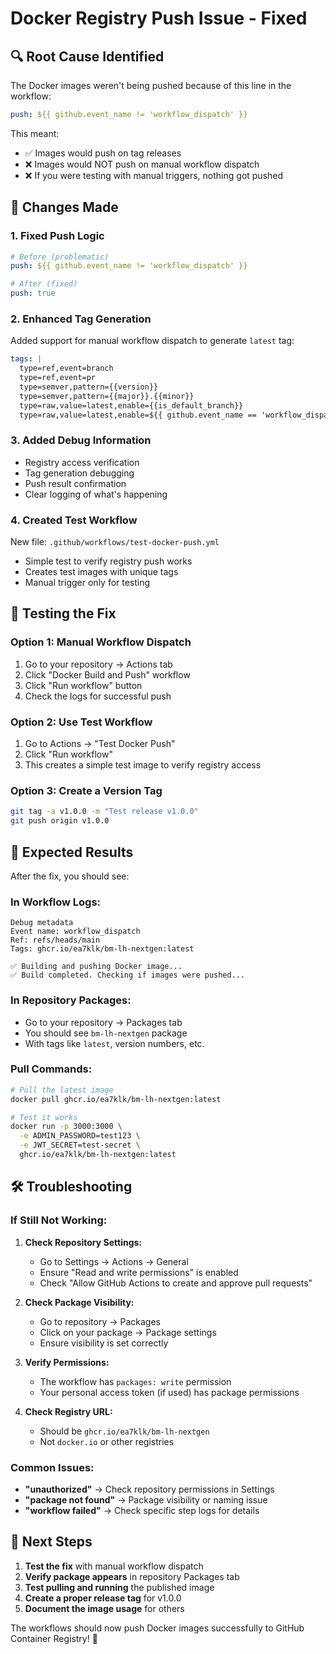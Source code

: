 # Docker Registry Push Issue - Fixed

## 🔍 **Root Cause Identified**

The Docker images weren't being pushed because of this line in the workflow:
```yaml
push: ${{ github.event_name != 'workflow_dispatch' }}
```

This meant:
- ✅ Images would push on tag releases 
- ❌ Images would NOT push on manual workflow dispatch
- ❌ If you were testing with manual triggers, nothing got pushed

## 🔧 **Changes Made**

### 1. **Fixed Push Logic**
```yaml
# Before (problematic)
push: ${{ github.event_name != 'workflow_dispatch' }}

# After (fixed)  
push: true
```

### 2. **Enhanced Tag Generation**
Added support for manual workflow dispatch to generate `latest` tag:
```yaml
tags: |
  type=ref,event=branch
  type=ref,event=pr  
  type=semver,pattern={{version}}
  type=semver,pattern={{major}}.{{minor}}
  type=raw,value=latest,enable={{is_default_branch}}
  type=raw,value=latest,enable=${{ github.event_name == 'workflow_dispatch' }}  # ← Added
```

### 3. **Added Debug Information**
- Registry access verification
- Tag generation debugging
- Push result confirmation
- Clear logging of what's happening

### 4. **Created Test Workflow**
New file: `.github/workflows/test-docker-push.yml`
- Simple test to verify registry push works
- Creates test images with unique tags
- Manual trigger only for testing

## 🧪 **Testing the Fix**

### Option 1: Manual Workflow Dispatch
1. Go to your repository → Actions tab
2. Click "Docker Build and Push" workflow  
3. Click "Run workflow" button
4. Check the logs for successful push

### Option 2: Use Test Workflow
1. Go to Actions → "Test Docker Push"
2. Click "Run workflow"
3. This creates a simple test image to verify registry access

### Option 3: Create a Version Tag
```bash
git tag -a v1.0.0 -m "Test release v1.0.0"
git push origin v1.0.0
```

## 🎯 **Expected Results**

After the fix, you should see:

### **In Workflow Logs:**
```
Debug metadata
Event name: workflow_dispatch
Ref: refs/heads/main
Tags: ghcr.io/ea7klk/bm-lh-nextgen:latest

✅ Building and pushing Docker image...
✅ Build completed. Checking if images were pushed...
```

### **In Repository Packages:**
- Go to your repository → Packages tab
- You should see `bm-lh-nextgen` package
- With tags like `latest`, version numbers, etc.

### **Pull Commands:**
```bash
# Pull the latest image
docker pull ghcr.io/ea7klk/bm-lh-nextgen:latest

# Test it works
docker run -p 3000:3000 \
  -e ADMIN_PASSWORD=test123 \
  -e JWT_SECRET=test-secret \
  ghcr.io/ea7klk/bm-lh-nextgen:latest
```

## 🛠 **Troubleshooting**

### If Still Not Working:

1. **Check Repository Settings:**
   - Go to Settings → Actions → General
   - Ensure "Read and write permissions" is enabled
   - Check "Allow GitHub Actions to create and approve pull requests"

2. **Check Package Visibility:**
   - Go to repository → Packages
   - Click on your package → Package settings
   - Ensure visibility is set correctly

3. **Verify Permissions:**
   - The workflow has `packages: write` permission
   - Your personal access token (if used) has package permissions

4. **Check Registry URL:**
   - Should be `ghcr.io/ea7klk/bm-lh-nextgen`
   - Not `docker.io` or other registries

### Common Issues:
- **"unauthorized"** → Check repository permissions in Settings
- **"package not found"** → Package visibility or naming issue  
- **"workflow failed"** → Check specific step logs for details

## 🚀 **Next Steps**

1. **Test the fix** with manual workflow dispatch
2. **Verify package appears** in repository Packages tab
3. **Test pulling and running** the published image
4. **Create a proper release tag** for v1.0.0
5. **Document the image usage** for others

The workflows should now push Docker images successfully to GitHub Container Registry! 🎉